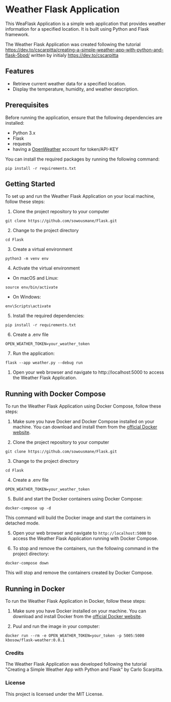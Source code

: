 # Weather Flask Application

This WeaFlask Application is a simple web application that provides weather information for a specified location. It is built using Python and Flask framework.

The Weather Flask Application was created following the tutorial https://dev.to/cscarpitta/creating-a-simple-weather-app-with-python-and-flask-5bpd/ written by initialy  https://dev.to/cscarpitta 

##  Features
  - Retrieve current weather data for a specified location.
  - Display the temperature, humidity, and weather description.
  
## Prerequisites
Before running the application, ensure that the following dependencies are installed:

  - Python 3.x
  - Flask
  - requests
  - having a [OpenWeather](https://openweathermap.org/) account for token/API-KEY 
  
You can install the required packages by running the following command:

```
pip install -r requirements.txt
```

## Getting Started
To set up and run the Weather Flask Application on your local machine, follow these steps:

1. Clone the project repository to your computer
```
git clone https://github.com/sowousmane/Flask.git
```

2. Change to the project directory
```
cd Flask
```

3. Create a virtual environment
```
python3 -m venv env
```

4. Activate the virtual environment

- On macOS and Linux:
```
source env/bin/activate
```
- On Windows:
```
env\Scripts\activate
```

5. Install the required dependencies:
```
pip install -r requirements.txt
```

6. Create a .env file 

```
OPEN_WEATHER_TOKEN=your_weather_token
```
7. Run the application:
```
flask --app weather.py --debug run
```

1. Open your web browser and navigate to http://localhost:5000 to access the Weather Flask Application.
   
## Running with Docker Compose

To run the Weather Flask Application using Docker Compose, follow these steps:

1. Make sure you have Docker and Docker Compose installed on your machine. You can download and install them from the [official Docker website](https://www.docker.com/).

2. Clone the project repository to your computer
```
git clone https://github.com/sowousmane/Flask.git
```

3. Change to the project directory
```
cd Flask
```

4. Create a .env file 

```
OPEN_WEATHER_TOKEN=your_weather_token
``` 

5. Build and start the Docker containers using Docker Compose:
```
docker-compose up -d
```

This command will build the Docker image and start the containers in detached mode.

5. Open your web browser and navigate to `http://localhost:5000` to access the Weather Flask Application running with Docker Compose.

6. To stop and remove the containers, run the following command in the project directory:

```
docker-compose down
```
This will stop and remove the containers created by Docker Compose.
## Running in Docker

To run the Weather Flask Application in Docker, follow these steps:

1. Make sure you have Docker installed on your machine. You can download and install Docker from the [official Docker website](https://www.docker.com/).

2. Puul and run the image in your computer:
```
docker run --rm -e OPEN_WEATHER_TOKEN=your_token -p 5005:5000 kbosow/flask-weather:0.0.1
```

  
### Credits
The Weather Flask Application was developed following the tutorial "Creating a Simple Weather App with Python and Flask" by Carlo Scarpitta.
### License
This project is licensed under the MIT License.


